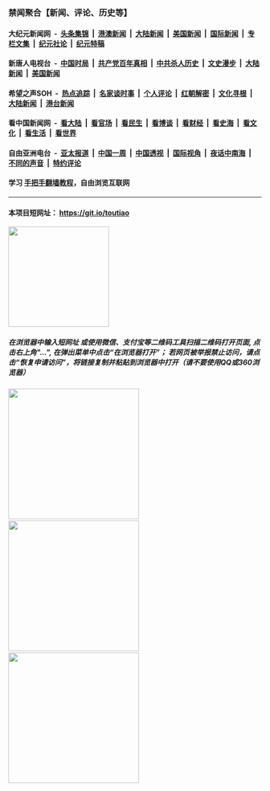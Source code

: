 ### 禁闻聚合【新闻、评论、历史等】

#### 大纪元新闻网 &nbsp;-&nbsp; [头条集锦](indexes/E头条集锦.md?t=02140202) &nbsp;|&nbsp; [港澳新闻](indexes/E港澳新闻.md?t=02140202)  &nbsp;|&nbsp; [大陆新闻](indexes/E大陆新闻.md?t=02140202) &nbsp;|&nbsp; [美国新闻](indexes/E美国新闻.md?t=02140202) &nbsp;|&nbsp; [国际新闻](indexes/E国际新闻.md?t=02140202) &nbsp;|&nbsp; [专栏文集](indexes/E专栏文集.md?t=02140202) &nbsp;|&nbsp; [纪元社论](indexes/E纪元社论.md?t=02140202) &nbsp;|&nbsp; [纪元特稿](indexes/E纪元特稿.md?t=02140202) 

#### 新唐人电视台 &nbsp;-&nbsp; [中国时局](indexes/N中国时局.md?t=02140202) &nbsp;|&nbsp; [共产党百年真相](indexes/N共产党百年真相.md?t=02140202) &nbsp;|&nbsp; [中共杀人历史](indexes/N中共杀人历史.md?t=02140202) &nbsp;|&nbsp; [文史漫步](indexes/N文史漫步.md?t=02140202) &nbsp;|&nbsp; [大陆新闻](indexes/N大陆新闻.md?t=02140202) &nbsp;|&nbsp; [美国新闻](indexes/N美国新闻.md?t=02140202)

#### 希望之声SOH &nbsp;-&nbsp; [热点追踪](indexes/H热点追踪.md?t=02140202) &nbsp;|&nbsp; [名家谈时事](indexes/H名家谈时事.md?t=02140202) &nbsp;|&nbsp; [个人评论](indexes/H个人评论.md?t=02140202)  &nbsp;|&nbsp; [红朝解密](indexes/H红朝解密.md?t=02140202) &nbsp;|&nbsp; [文化寻根](indexes/H文化寻根.md?t=02140202) &nbsp;|&nbsp; [大陆新闻](indexes/H大陆新闻.md?t=02140202) &nbsp;|&nbsp; [港台新闻](indexes/H港台新闻.md?t=02140202)

#### 看中国新闻网 &nbsp;-&nbsp; [看大陆](indexes/S看大陆.md?t=02140202) &nbsp;|&nbsp; [看官场](indexes/S看官场.md?t=02140202) &nbsp;|&nbsp; [看民生](indexes/S看民生.md?t=02140202)  &nbsp;|&nbsp; [看博谈](indexes/S看博谈.md?t=02140202) &nbsp;|&nbsp; [看财经](indexes/S看财经.md?t=02140202) &nbsp;|&nbsp; [看史海](indexes/S看史海.md?t=02140202) &nbsp;|&nbsp; [看文化](indexes/S看文化.md?t=02140202) &nbsp;|&nbsp; [看生活](indexes/S看生活.md?t=02140202) &nbsp;|&nbsp; [看世界](indexes/S看世界.md?t=02140202)

#### 自由亚洲电台 &nbsp;-&nbsp; [亚太报道](indexes/R亚太报道.md?t=02140202) &nbsp;|&nbsp; [中国一周](indexes/R中国一周.md?t=02140202) &nbsp;|&nbsp; [中国透视](indexes/R中国透视.md?t=02140202)  &nbsp;|&nbsp; [国际视角](indexes/R国际视角.md?t=02140202) &nbsp;|&nbsp; [夜话中南海](indexes/R夜话中南海.md?t=02140202) &nbsp;|&nbsp; [不同的声音](indexes/R不同的声音.md?t=02140202) &nbsp;|&nbsp; [特约评论](indexes/R特约评论.md?t=02140202)

#### 学习 [手把手翻墙教程](https://github.com/gfw-breaker/guides/wiki)，自由浏览互联网

----

#### 本项目短网址： https://git.io/toutiao
<img src="https://raw.githubusercontent.com/gfw-breaker/banned-news/master/scripts/img/qr.png" width="200px"/>  

##### 在浏览器中输入短网址 或使用微信、支付宝等二维码工具扫描二维码打开页面, 点击右上角"...", 在弹出菜单中点击“在浏览器打开”； 若网页被举报禁止访问，请点击“恢复申请访问”，将链接复制并粘贴到浏览器中打开（请不要使用QQ或360浏览器）

<img src="https://raw.githubusercontent.com/gfw-breaker/banned-news/master/scripts/img/1.png" width="260px"/> &nbsp; <img src="https://raw.githubusercontent.com/gfw-breaker/banned-news/master/scripts/img/2.png" width="260px"/> &nbsp; <img src="https://raw.githubusercontent.com/gfw-breaker/banned-news/master/scripts/img/3.png" width="260px"/>
